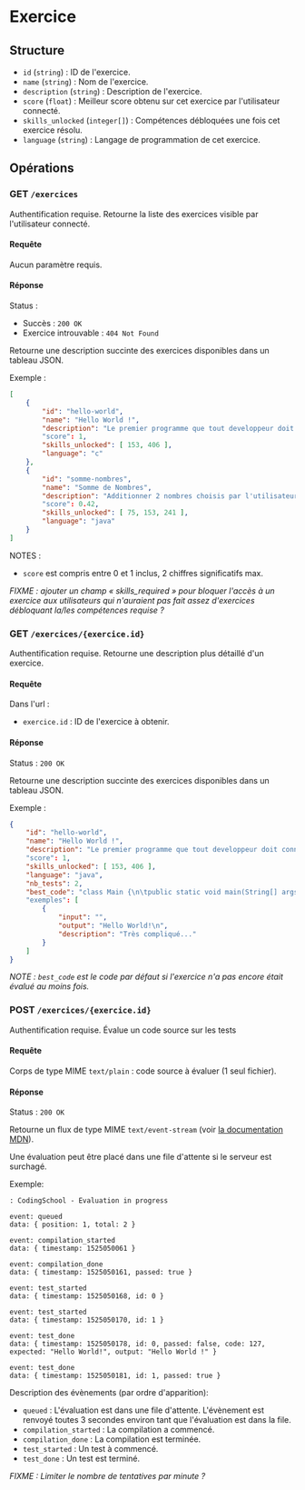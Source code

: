 # Exercice

## Structure

 - `id` (`string`) : ID de l'exercice.
 - `name` (`string`) : Nom de l'exercice.
 - `description` (`string`) : Description de l'exercice.
 - `score` (`float`) : Meilleur score obtenu sur cet exercice par l'utilisateur connecté.
 - `skills_unlocked` (`integer[]`) : Compétences débloquées une fois cet exercice résolu.
 - `language` (`string`) : Langage de programmation de cet exercice.

## Opérations

### GET `/exercices`

Authentification requise.
Retourne la liste des exercices visible par l'utilisateur connecté.

#### Requête

Aucun paramètre requis.

#### Réponse

Status :
 - Succès : `200 OK`
 - Exercice introuvable : `404 Not Found`

Retourne une description succinte des exercices disponibles dans un tableau JSON.

Exemple :

```json
[
	{
		"id": "hello-world",
		"name": "Hello World !",
		"description": "Le premier programme que tout developpeur doit connaître !"
		"score": 1,
		"skills_unlocked": [ 153, 406 ],
		"language": "c"
	},
	{
		"id": "somme-nombres",
		"name": "Somme de Nombres",
		"description": "Additionner 2 nombres choisis par l'utilisateur. C'est aussi simple que ça !"
		"score": 0.42,
		"skills_unlocked": [ 75, 153, 241 ],
		"language": "java"
	}
]
```

NOTES :
 - `score` est compris entre 0 et 1 inclus, 2 chiffres significatifs max.

*FIXME : ajouter un champ « skills_required » pour bloquer l'accès à un exercice aux utilisateurs qui n'auraient pas fait assez d'exercices débloquant la/les compétences requise ?*


### GET `/exercices/{exercice.id}`

Authentification requise.
Retourne une description plus détaillé d'un exercice.

#### Requête

Dans l'url :
 - `exercice.id` : ID de l'exercice à obtenir.

#### Réponse

Status : `200 OK`

Retourne une description succinte des exercices disponibles dans un tableau JSON.

Exemple :

```json
{
	"id": "hello-world",
	"name": "Hello World !",
	"description": "Le premier programme que tout developpeur doit connaître !"
	"score": 1,
	"skills_unlocked": [ 153, 406 ],
	"language": "java",
	"nb_tests": 2,
	"best_code": "class Main {\n\tpublic static void main(String[] args) {\n\t\tSystem.out.println(\"Hello World!\"); }\n\t}\n}"
	"exemples": [
		{
			"input": "",
			"output": "Hello World!\n",
			"description": "Très compliqué..."
		}
	]
}
```

*NOTE : `best_code` est le code par défaut si l'exercice n'a pas encore était évalué au moins fois.*

### POST `/exercices/{exercice.id}`

Authentification requise.
Évalue un code source sur les tests 

#### Requête

Corps de type MIME `text/plain` : code source à évaluer (1 seul fichier).

#### Réponse

Status : `200 OK`

Retourne un flux de type MIME `text/event-stream` (voir [la documentation MDN](https://developer.mozilla.org/en-US/docs/Web/API/Server-sent_events/Using_server-sent_events)).

Une évaluation peut être placé dans une file d'attente si le serveur est surchagé.

Exemple:

```
: CodingSchool - Evaluation in progress

event: queued
data: { position: 1, total: 2 }

event: compilation_started
data: { timestamp: 1525050061 }

event: compilation_done
data: { timestamp: 1525050161, passed: true }

event: test_started
data: { timestamp: 1525050168, id: 0 }

event: test_started
data: { timestamp: 1525050170, id: 1 }

event: test_done
data: { timestamp: 1525050178, id: 0, passed: false, code: 127, expected: "Hello World!", output: "Hello World !" }

event: test_done
data: { timestamp: 1525050181, id: 1, passed: true }

```

Description des évènements (par ordre d'apparition):
 - `queued` : L'évaluation est dans une file d'attente. L'évènement est renvoyé toutes 3 secondes environ tant que l'évaluation est dans la file.
 - `compilation_started` : La compilation a commencé.
 - `compilation_done` : La compilation est terminée.
 - `test_started` : Un test à commencé.
 - `test_done` : Un test est terminé.

*FIXME : Limiter le nombre de tentatives par minute ?*